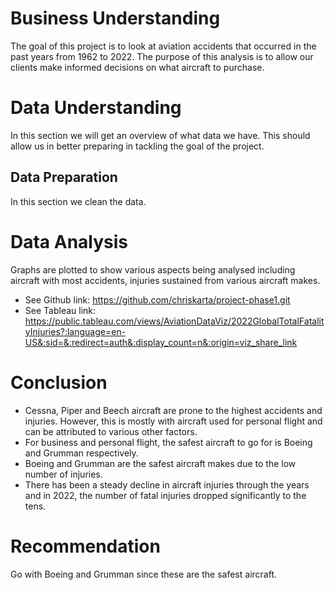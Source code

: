 # Business Understanding
The goal of this project is to look at aviation accidents that occurred in the past years from 1962 to 2022. The purpose of this analysis is to allow our clients make informed decisions on what aircraft to purchase.

# Data Understanding
In this section we will get an  overview of what data we have. This should allow us in better preparing in tackling the goal of the project. 

## Data Preparation
In this section we clean the data.

# Data Analysis
Graphs are plotted to show various aspects being analysed including aircraft with most accidents, injuries sustained from various aircraft makes.
* See Github link: https://github.com/chriskarta/project-phase1.git
* See Tableau link: https://public.tableau.com/views/AviationDataViz/2022GlobalTotalFatalityInjuries?:language=en-US&:sid=&:redirect=auth&:display_count=n&:origin=viz_share_link

# Conclusion
* Cessna, Piper and Beech aircraft are prone to the highest accidents and injuries. However, this is mostly with aircraft used for personal flight and can be attributed to various other factors.
* For business and personal flight, the safest aircraft to go for is Boeing and Grumman respectively.
* Boeing and Grumman are the safest aircraft makes due to the low number of injuries.
* There has been a steady decline in aircraft injuries through the years and in 2022, the number of fatal injuries dropped significantly to the tens.
  
# Recommendation
Go with Boeing and Grumman since these are the safest aircraft.

